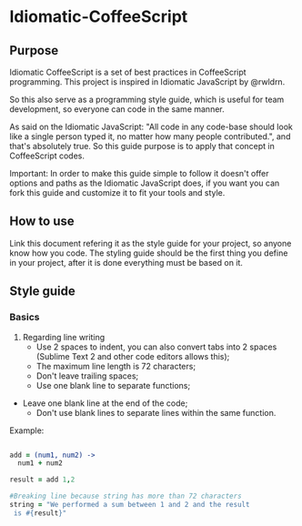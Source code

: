 # Idiomatic-CoffeeScript

## Purpose

Idiomatic CoffeeScript is a set of best practices in CoffeeScript programming. This project is inspired
in Idiomatic JavaScript by @rwldrn.

So this also serve as a programming style guide, which is useful for team development,
so everyone can code in the same manner.

As said on the Idiomatic JavaScript: "All code in any code-base should look like a single person typed it, no matter how many people contributed.",
and that's absolutely true. So this guide purpose is to apply that concept in CoffeeScript codes.

Important: In order to make this guide simple to follow it doesn't offer options and paths as the Idiomatic JavaScript does, if you want you can
fork this guide and customize it to fit your tools and style.

## How to use

Link this document refering it as the style guide for your project, so anyone know how you code.
The styling guide should be the first thing you define in your project, after it is done everything must be based on it.

## Style guide

### Basics

1. Regarding line writing
	- Use 2 spaces to indent, you can also convert tabs into 2 spaces (Sublime Text 2 and other code editors allows this);
	- The maximum line length is 72 characters;
	- Don't leave trailing spaces;
	- Use one blank line to separate functions;
  - Leave one blank line at the end of the code;
	- Don't use blank lines to separate lines within the same function.

Example:
	
  ```coffeescript

  add = (num1, num2) ->
    num1 + num2

  result = add 1,2

  #Breaking line because string has more than 72 characters
  string = "We performed a sum between 1 and 2 and the result
   is #{result}"

  ```